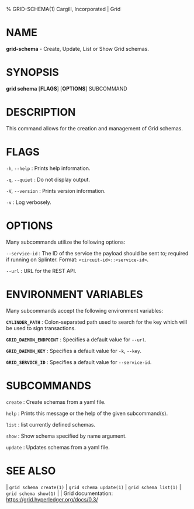% GRID-SCHEMA(1) Cargill, Incorporated | Grid
<!--
  Copyright 2021 Cargill Incorporated
  Licensed under Creative Commons Attribution 4.0 International License
  https://creativecommons.org/licenses/by/4.0/
-->

NAME
====

**grid-schema** - Create, Update, List or Show Grid schemas.

SYNOPSIS
========

**grid schema** \[**FLAGS**\] \[**OPTIONS**\] SUBCOMMAND

DESCRIPTION
===========

This command allows for the creation and management of Grid schemas.

FLAGS
=====

`-h`, `--help`
: Prints help information.

`-q`, `--quiet`
: Do not display output.

`-V`, `--version`
: Prints version information.

`-v`
: Log verbosely.

OPTIONS
=======

Many subcommands utilize the following options:

`--service-id`
: The ID of the service the payload should be sent to; required if running on
  Splinter. Format: `<circuit-id>::<service-id>`.

`--url`
: URL for the REST API.

ENVIRONMENT VARIABLES
=====================

Many subcommands accept the following environment variables:

**`CYLINDER_PATH`**
: Colon-separated path used to search for the key which will be used
  to sign transactions.

**`GRID_DAEMON_ENDPOINT`**
: Specifies a default value for `--url`.

**`GRID_DAEMON_KEY`**
: Specifies a default value for  `-k`, `--key`.

**`GRID_SERVICE_ID`**
: Specifies a default value for `--service-id`.

SUBCOMMANDS
===========

`create`
: Create schemas from a yaml file.

`help`
: Prints this message or the help of the given subcommand(s).

`list`
: list currently defined schemas.

`show`
: Show schema specified by name argument.

`update`
: Updates schemas from a yaml file.

SEE ALSO
========
| `grid schema create(1)`
| `grid schema update(1)`
| `grid schema list(1)`
| `grid schema show(1)`
|
| Grid documentation: https://grid.hyperledger.org/docs/0.3/

